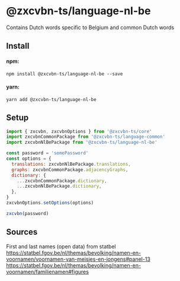 # @zxcvbn-ts/language-nl-be

Contains Dutch words specific to Belgium and common Dutch words

## Install

#### npm:

`npm install @zxcvbn-ts/language-nl-be --save`

#### yarn:

`yarn add @zxcvbn-ts/language-nl-be`

## Setup

```js
import { zxcvbn, zxcvbnOptions } from '@zxcvbn-ts/core'
import zxcvbnCommonPackage from '@zxcvbn-ts/language-common'
import zxcvbnNlBePackage from '@zxcvbn-ts/language-nl-be'

const password = 'somePassword'
const options = {
  translations: zxcvbnNlBePackage.translations,
  graphs: zxcvbnCommonPackage.adjacencyGraphs,
  dictionary: {
    ...zxcvbnCommonPackage.dictionary,
    ...zxcvbnNlBePackage.dictionary,
  },
}
zxcvbnOptions.setOptions(options)

zxcvbn(password)
```

## Sources

First and last names (open data) from statbel
https://statbel.fgov.be/nl/themas/bevolking/namen-en-voornamen/voornamen-van-meisjes-en-jongens#panel-13
https://statbel.fgov.be/nl/themas/bevolking/namen-en-voornamen/familienamen#figures

